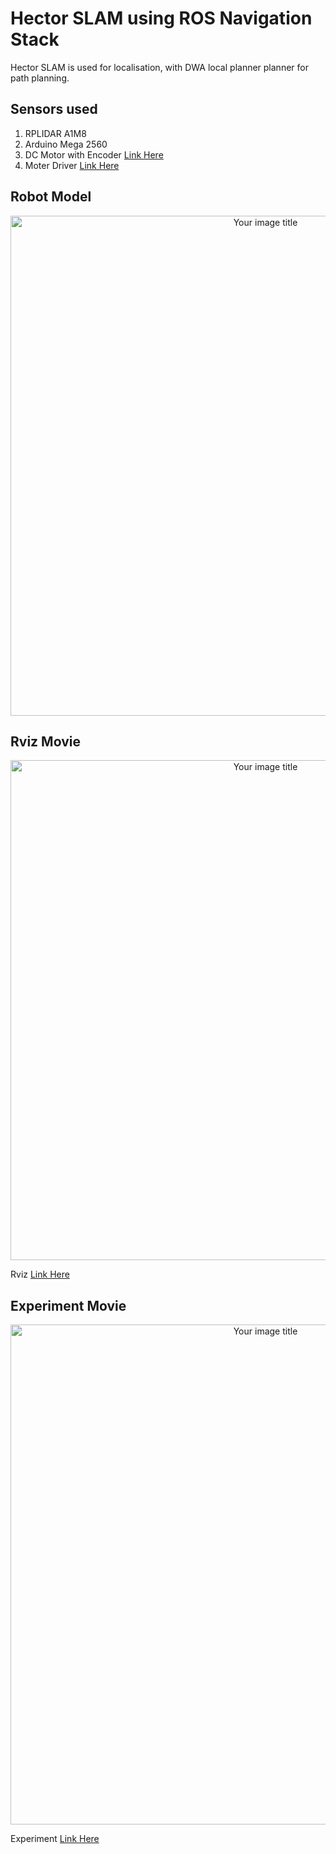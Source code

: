 # Hector SLAM using ROS Navigation Stack
Hector SLAM is used for localisation, with DWA local planner planner for path planning.
## Sensors used
1. RPLIDAR A1M8
2. Arduino Mega 2560
3. DC Motor with Encoder [Link Here](https://osoyoo.store/products/dc-motor-robotic-car-speed-encoder-9v-for-arduino-raspberry-pi-platform-diy?variant=31930889830511)
4. Moter Driver [Link Here](https://osoyoo.store/collections/arduino-robot-car-v2-0/products/osoyoo-model-x-motor-driver-module-for-arduino-v2-0-robot-carmodel-2018000800?variant=31648878755951)

## Robot Model
<div align="center">
<img src="https://user-images.githubusercontent.com/52307432/109670191-35b12c00-7bb6-11eb-99ef-db25a7fd88f2.jpg" alt="Your image title"  width="800">
</div>

## Rviz Movie

<div align="center">
<img src="https://user-images.githubusercontent.com/52307432/109671364-57f77980-7bb7-11eb-992c-7502d6cb781e.png" alt="Your image title"  width="800">
</div>

Rviz [Link Here](https://user-images.githubusercontent.com/52307432/109671643-98ef8e00-7bb7-11eb-8991-d59c64b2076f.mp4)

## Experiment Movie

<div align="center">
<img src="https://user-images.githubusercontent.com/52307432/109671170-31d1d980-7bb7-11eb-8d40-d4a26fabe86d.png" alt="Your image title"  width="800">
</div>

Experiment [Link Here](https://user-images.githubusercontent.com/52307432/109671989-ebc94580-7bb7-11eb-819c-f47a35433370.mp4)
